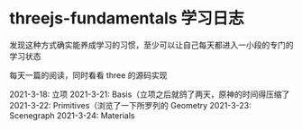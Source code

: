 # threejs-fundamentals 学习日志

发现这种方式确实能养成学习的习惯，至少可以让自己每天都进入一小段的专门的学习状态

每天一篇的阅读，同时看看 three 的源码实现

2021-3-18: 立项
2021-3-21: Basis（立项之后就鸽了两天，原神的时间得压缩了
2021-3-22: Primitives（浏览了一下所罗列的 Geometry
2021-3-23: Scenegraph
2021-3-24: Materials